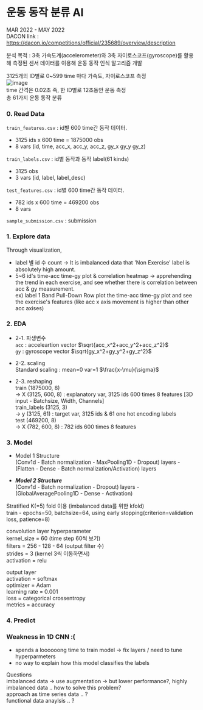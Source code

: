 # 운동 동작 분류 AI

MAR 2022 - MAY 2022       
DACON link : https://dacon.io/competitions/official/235689/overview/description  

분석 목적 : 3축 가속도계(accelerometer)와 3축 자이로스코프(gyroscope)를 활용해 측정된 센서 데이터를 이용해 운동 동작 인식 알고리즘 개발 

3125개의 ID별로 0~599 time 마다 가속도, 자이로스코프 측정    
![image](https://github.com/gitblankhub/Baf/assets/99718641/cc3a2703-2f21-4f41-a7a5-c20d14f63358)    
time 간격은 0.02초 즉, 한 ID별로 12초동안 운동 측정     
총 61가지 운동 동작 분류     


### 0. Read Data 
`train_features.csv`
: id별 600 time간 동작 데이터. 
- 3125 ids x 600 time = 1875000 obs    
- 8 vars (id, time, acc_x, acc_y, acc_z, gy_x gy_y gy_z)
  
`train_labels.csv` 
: id별 동작과 동작 label(61 kinds) 
- 3125 obs
- 3 vars (id, label, label_desc)

`test_features.csv` 
: id별 600 time간 동작 데이터. 
- 782 ids x 600 time = 469200 obs
- 8 vars

`sample_submission.csv` : submission 

### 1. Explore data 
Through visualization, 
- label 별 id 수 count -> It is imbalanced data that 'Non Exercise' label is absolutely high amount. 
- 5~6 id's time-acc time-gy plot & correlation heatmap -> apprehending the trend in each exercise, and see whether there is correlation between acc & gy measurement.     
  ex) label 1 Band Pull-Down Row plot the time-acc time-gy plot and see the exercise's features (like acc x axis movement is higher than other acc axises)

### 2. EDA 
- 2-1. 파생변수        
`acc` : acceleartion vector $\sqrt{acc_x^2+acc_y^2+acc_z^2}$     
`gy` : gyroscope vector $\sqrt{gy_x^2+gy_y^2+gy_z^2}$   

- 2-2. scaling      
Standard scaling : mean=0 var=1  $\frac{x-\mu}{\sigma}$   

- 2-3. reshaping       
train (1875000, 8)     
-> X (3125, 600, 8) : explanatory var, 3125 ids 600 times 8 features [3D input - Batchsize, Width, Channels]    
train_labels (3125, 3)     
-> y (3125, 61) : target var, 3125 ids & 61 one hot encoding labels     
test (469200, 8)     
-> X (782, 600, 8) : 782 ids 600 times 8 features     

### 3. Model 

- Model 1 Structure    
(Conv1d - Batch normalization - MaxPooling1D - Dropout) layers - (Flatten - Dense - Batch normalization/Activation) layers

- ***Model 2 Structure***     
(Conv1d - Batch normalization - Dropout) layers - (GlobalAveragePooling1D - Dense - Activation)  

Stratified K(=5) fold 이용 (imbalanced data를 위한 kfold)      
train - epochs=50, batchsize=64, using early stopping(criterion=validation loss, patience=8)   

convolution layer hyperparameter    
kernel_size = 60 (time step 60씩 보기)  
filters = 256 - 128 - 64 (output filter 수)   
strides = 3 (kernel 3씩 이동하면서)   
activation = relu   

output layer   
activation = softmax  
optimizer = Adam    
learning rate = 0.001    
loss = categorical crossentropy   
metrics = accuracy    


### 4. Predict 


### Weakness in 1D CNN :(
- spends a loooooong time to train model -> fix layers / need to tune hyperparmeters 
- no way to explain how this model classifies the labels

Questions  
imbalanced data -> use augmentation -> but lower performance?, highly imbalanced data .. how to solve this problem?      
approach as time series data .. ?     
functional data anaylsis .. ?    

